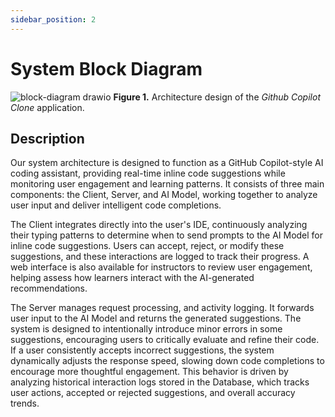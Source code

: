 ```yaml
---
sidebar_position: 2
---
```


# System Block Diagram

![block-diagram drawio](https://github.com/user-attachments/assets/10f36440-005d-4542-b76f-d8fd2720e426)
**Figure 1.** Architecture design of the *Github Copilot Clone* application.

## Description

Our system architecture is designed to function as a GitHub Copilot-style AI coding assistant, providing real-time inline code suggestions while monitoring user engagement and learning patterns. It consists of three main components: the Client, Server, and AI Model, working together to analyze user input and deliver intelligent code completions.

The Client integrates directly into the user's IDE, continuously analyzing their typing patterns to determine when to send prompts to the AI Model for inline code suggestions. Users can accept, reject, or modify these suggestions, and these interactions are logged to track their progress. A web interface is also available for instructors to review user engagement, helping assess how learners interact with the AI-generated recommendations.

The Server manages request processing, and activity logging. It forwards user input to the AI Model and returns the generated suggestions. The system is designed to intentionally introduce minor errors in some suggestions, encouraging users to critically evaluate and refine their code. If a user consistently accepts incorrect suggestions, the system dynamically adjusts the response speed, slowing down code completions to encourage more thoughtful engagement. This behavior is driven by analyzing historical interaction logs stored in the Database, which tracks user actions, accepted or rejected suggestions, and overall accuracy trends.
